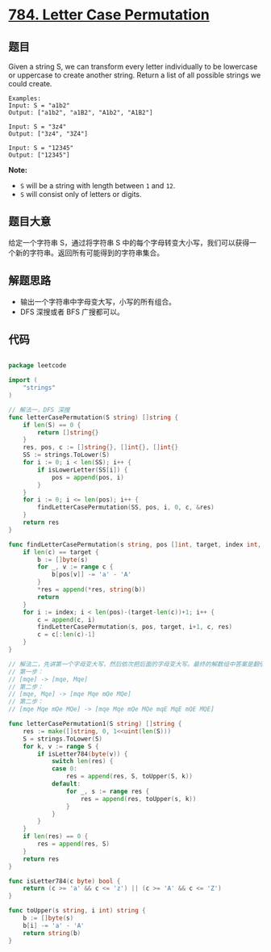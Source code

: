 # [784. Letter Case Permutation](https://leetcode.com/problems/letter-case-permutation/)


## 题目

Given a string S, we can transform every letter individually to be lowercase or uppercase to create another string. Return a list of all possible strings we could create.

    Examples:
    Input: S = "a1b2"
    Output: ["a1b2", "a1B2", "A1b2", "A1B2"]
    
    Input: S = "3z4"
    Output: ["3z4", "3Z4"]
    
    Input: S = "12345"
    Output: ["12345"]

**Note:**

- `S` will be a string with length between `1` and `12`.
- `S` will consist only of letters or digits.


## 题目大意


给定一个字符串 S，通过将字符串 S 中的每个字母转变大小写，我们可以获得一个新的字符串。返回所有可能得到的字符串集合。

## 解题思路


- 输出一个字符串中字母变大写，小写的所有组合。
- DFS 深搜或者 BFS 广搜都可以。


## 代码

```go

package leetcode

import (
	"strings"
)

// 解法一，DFS 深搜
func letterCasePermutation(S string) []string {
	if len(S) == 0 {
		return []string{}
	}
	res, pos, c := []string{}, []int{}, []int{}
	SS := strings.ToLower(S)
	for i := 0; i < len(SS); i++ {
		if isLowerLetter(SS[i]) {
			pos = append(pos, i)
		}
	}
	for i := 0; i <= len(pos); i++ {
		findLetterCasePermutation(SS, pos, i, 0, c, &res)
	}
	return res
}

func findLetterCasePermutation(s string, pos []int, target, index int, c []int, res *[]string) {
	if len(c) == target {
		b := []byte(s)
		for _, v := range c {
			b[pos[v]] -= 'a' - 'A'
		}
		*res = append(*res, string(b))
		return
	}
	for i := index; i < len(pos)-(target-len(c))+1; i++ {
		c = append(c, i)
		findLetterCasePermutation(s, pos, target, i+1, c, res)
		c = c[:len(c)-1]
	}
}

// 解法二，先讲第一个字母变大写，然后依次把后面的字母变大写。最终的解数组中答案是翻倍增长的
// 第一步：
// [mqe] -> [mqe, Mqe]
// 第二步：
// [mqe, Mqe] -> [mqe Mqe mQe MQe]
// 第二步：
// [mqe Mqe mQe MQe] -> [mqe Mqe mQe MQe mqE MqE mQE MQE]

func letterCasePermutation1(S string) []string {
	res := make([]string, 0, 1<<uint(len(S)))
	S = strings.ToLower(S)
	for k, v := range S {
		if isLetter784(byte(v)) {
			switch len(res) {
			case 0:
				res = append(res, S, toUpper(S, k))
			default:
				for _, s := range res {
					res = append(res, toUpper(s, k))
				}
			}
		}
	}
	if len(res) == 0 {
		res = append(res, S)
	}
	return res
}

func isLetter784(c byte) bool {
	return (c >= 'a' && c <= 'z') || (c >= 'A' && c <= 'Z')
}

func toUpper(s string, i int) string {
	b := []byte(s)
	b[i] -= 'a' - 'A'
	return string(b)
}

```